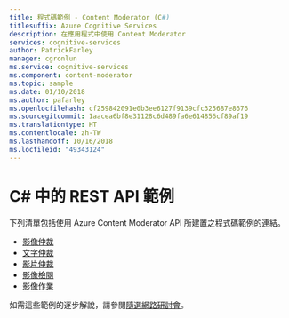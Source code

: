 ```yaml
---
title: 程式碼範例 - Content Moderator (C#)
titlesuffix: Azure Cognitive Services
description: 在應用程式中使用 Content Moderator
services: cognitive-services
author: PatrickFarley
manager: cgronlun
ms.service: cognitive-services
ms.component: content-moderator
ms.topic: sample
ms.date: 01/10/2018
ms.author: pafarley
ms.openlocfilehash: cf259842091e0b3ee6127f9139cfc325687e8676
ms.sourcegitcommit: 1aacea6bf8e31128c6d489fa6e614856cf89af19
ms.translationtype: HT
ms.contentlocale: zh-TW
ms.lasthandoff: 10/16/2018
ms.locfileid: "49343124"
---
```

# <a name="rest-api-samples-in-c"></a>C# 中的 REST API 範例

下列清單包括使用 Azure Content Moderator API 所建置之程式碼範例的連結。

- [影像仲裁](https://github.com/MicrosoftContentModerator/ContentModerator-API-Samples/tree/master/ImageModeration)
- [文字仲裁](https://github.com/MicrosoftContentModerator/ContentModerator-API-Samples/tree/master/TextModeration)
- [影片仲裁](https://github.com/MicrosoftContentModerator/ContentModerator-API-Samples/tree/master/VideoModeration)
- [影像檢閱](https://github.com/MicrosoftContentModerator/ContentModerator-API-Samples/tree/master/ImageReviews)
- [影像作業](https://github.com/MicrosoftContentModerator/ContentModerator-API-Samples/tree/master/ImageJob)

如需這些範例的逐步解說，請參閱[隨選網路研討會](https://info.microsoft.com/cognitive-services-content-moderator-ondemand.html)。

